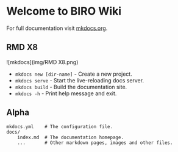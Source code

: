 # Welcome to BIRO Wiki

For full documentation visit [mkdocs.org](https://www.mkdocs.org).

## RMD X8

![mkdocs](img/RMD X8.png)
* `mkdocs new [dir-name]` - Create a new project.
* `mkdocs serve` - Start the live-reloading docs server.
* `mkdocs build` - Build the documentation site.
* `mkdocs -h` - Print help message and exit.

## Alpha

    mkdocs.yml    # The configuration file.
    docs/
        index.md  # The documentation homepage.
        ...       # Other markdown pages, images and other files.
